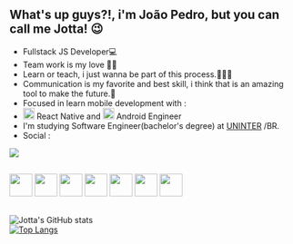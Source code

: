 ## What's up guys?!, i'm João Pedro, but you can call me Jotta! 😉
  
- Fullstack JS Developer💻
- Team work is my love 🤝🏻
- Learn or teach, i just wanna be part of this process.👨🏻‍🎓
- Communication is my favorite and best skill, i think that is an amazing tool to make the future.📣
- Focused in learn mobile development with :
- <img style="width:20px;height:20px" src="https://cdn.jsdelivr.net/gh/devicons/devicon/icons/react/react-original.svg" /> React Native and <img style="width:20px;height:20px" src="https://cdn.jsdelivr.net/gh/devicons/devicon/icons/android/android-original.svg" />  Android Engineer 
- I'm studying Software Engineer(bachelor's degree) at [UNINTER](https://www.uninter.com/centro-universitario-internacional/) /BR.
- Social :
<div>
 <a href="https://www.linkedin.com/in/euJotta"><img src="https://img.shields.io/badge/LinkedIn-0077B5?style=for-the-badge&logo=linkedin&logoColor=whit" /></a></div>

##
<img style="width:40px;height:40px" src="https://cdn.jsdelivr.net/gh/devicons/devicon/icons/javascript/javascript-plain.svg" />   <img style="width:40px;height:40px" src="https://cdn.jsdelivr.net/gh/devicons/devicon/icons/nodejs/nodejs-original.svg" />   <img style="width:40px;height:40px" src="https://cdn.jsdelivr.net/gh/devicons/devicon/icons/html5/html5-plain-wordmark.svg" />   <img style="width:40px;height:40px" src="https://cdn.jsdelivr.net/gh/devicons/devicon/icons/css3/css3-plain-wordmark.svg" />   <img style="width:40px;height:40px"  src="https://cdn.jsdelivr.net/gh/devicons/devicon/icons/mysql/mysql-original-wordmark.svg" /> <img style="width:40px;height:40px" src="https://cdn.jsdelivr.net/gh/devicons/devicon/icons/git/git-original.svg" />   <img style="width:40px;height:40px" src="https://cdn.jsdelivr.net/gh/devicons/devicon/icons/react/react-original.svg" />
##

![Jotta's GitHub stats](https://github-readme-stats.vercel.app/api?username=jotta-js&hide=contribs,prs&show_icons=true&theme=github_dark&card_width=500px)     
[![Top Langs](https://github-readme-stats.vercel.app/api/top-langs/?username=jotta-js&layout=compact&theme=github_dark&card_width=500px)](https://github.com/jotta-js)
